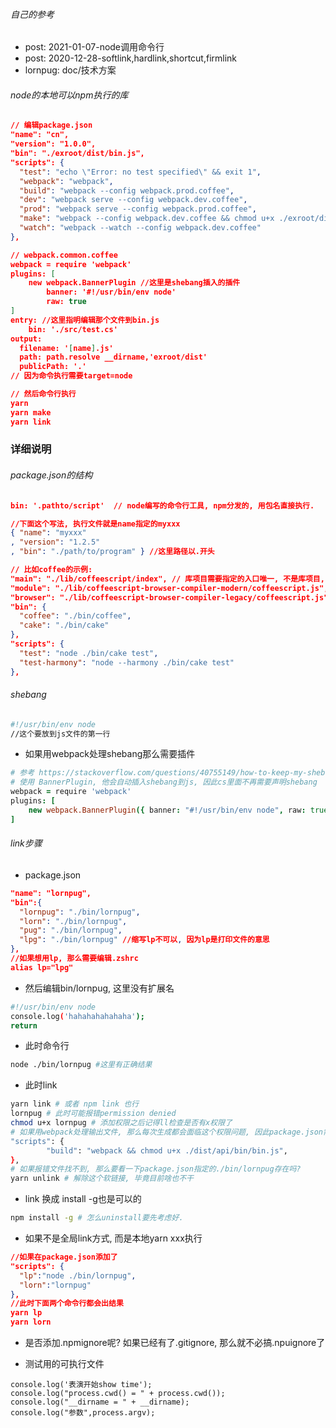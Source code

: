 ###### 自己的参考

- post: 2021-01-07-node调用命令行
- post: 2020-12-28-softlink,hardlink,shortcut,firmlink
- lornpug: doc/技术方案

###### node的本地可以npm执行的库

```json
// 编辑package.json
"name": "cn",
"version": "1.0.0",
"bin": "./exroot/dist/bin.js",
"scripts": {
  "test": "echo \"Error: no test specified\" && exit 1",
  "webpack": "webpack",
  "build": "webpack --config webpack.prod.coffee",
  "dev": "webpack serve --config webpack.dev.coffee",
  "prod": "webpack serve --config webpack.prod.coffee",
  "make": "webpack --config webpack.dev.coffee && chmod u+x ./exroot/dist/bin.js", //注意这里要设置bin的权限, 地址和上面的bin设置一致
  "watch": "webpack --watch --config webpack.dev.coffee"
},

// webpack.common.coffee
webpack = require 'webpack'
plugins: [
	new webpack.BannerPlugin //这里是shebang插入的插件
		banner: '#!/usr/bin/env node'
		raw: true
]
entry: //这里指明编辑那个文件到bin.js
	bin: './src/test.cs'
output:
  filename: '[name].js'
  path: path.resolve __dirname,'exroot/dist'
  publicPath: '.'
// 因为命令执行需要target=node

// 然后命令行执行
yarn
yarn make
yarn link
```





### 详细说明

###### package.json的结构

```json
bin: '.pathto/script'  // node编写的命令行工具, npm分发的, 用包名直接执行.

//下面这个写法, 执行文件就是name指定的myxxx
{ "name": "myxxx"
, "version": "1.2.5"
, "bin": "./path/to/program" } //这里路径以.开头

// 比如coffee的示例:
"main": "./lib/coffeescript/index", // 库项目需要指定的入口唯一, 不是库项目, 则不需要弄这个
"module": "./lib/coffeescript-browser-compiler-modern/coffeescript.js",
"browser": "./lib/coffeescript-browser-compiler-legacy/coffeescript.js",
"bin": {
  "coffee": "./bin/coffee",
  "cake": "./bin/cake"
},
"scripts": {
  "test": "node ./bin/cake test",
  "test-harmony": "node --harmony ./bin/cake test"
},
```

###### shebang

```sh
#!/usr/bin/env node
//这个要放到js文件的第一行
```

- 如果用webpack处理shebang那么需要插件

```coffeescript
# 参考 https://stackoverflow.com/questions/40755149/how-to-keep-my-shebang-in-place-using-webpack
# 使用 BannerPlugin, 他会自动插入shebang到js, 因此cs里面不再需要声明shebang
webpack = require 'webpack'
plugins: [
    new webpack.BannerPlugin({ banner: "#!/usr/bin/env node", raw: true }),
]
```

###### link步骤

- package.json

```json
"name": "lornpug",
"bin":{
  "lornpug": "./bin/lornpug",
  "lorn": "./bin/lornpug",
  "pug": "./bin/lornpug",
  "lpg": "./bin/lornpug" //缩写lp不可以, 因为lp是打印文件的意思
},
//如果想用lp, 那么需要编辑.zshrc
alias lp="lpg"
```

- 然后编辑bin/lornpug, 这里没有扩展名

```sh
#!/usr/bin/env node
console.log('hahahahahahaha');
return
```

- 此时命令行

```sh
node ./bin/lornpug #这里有正确结果
```

- 此时link

```sh
yarn link # 或者 npm link 也行
lornpug # 此时可能报错permission denied
chmod u+x lornpug # 添加权限之后记得ll检查是否有x权限了
# 如果用webpack处理输出文件, 那么每次生成都会面临这个权限问题, 因此package.json需要修改为:
"scripts": {
		"build": "webpack && chmod u+x ./dist/api/bin/bin.js",
},
# 如果报错文件找不到, 那么要看一下package.json指定的./bin/lornpug存在吗?
yarn unlink # 解除这个软链接, 毕竟目前啥也不干
```

- link 换成 install -g也是可以的

```sh
npm install -g # 怎么uninstall要先考虑好.
```

- 如果不是全局link方式, 而是本地yarn xxx执行

```json
//如果在package.json添加了	
"scripts": {
  "lp":"node ./bin/lornpug",
  "lorn":"lornpug"
},
//此时下面两个命令行都会出结果
yarn lp
yarn lorn 
```

- 是否添加.npmignore呢? 如果已经有了.gitignore, 那么就不必搞.npuignore了

- 测试用的可执行文件

```
console.log('表演开始show time');
console.log("process.cwd() = " + process.cwd());
console.log("__dirname = " + __dirname);
console.log("参数",process.argv);
```

###### 